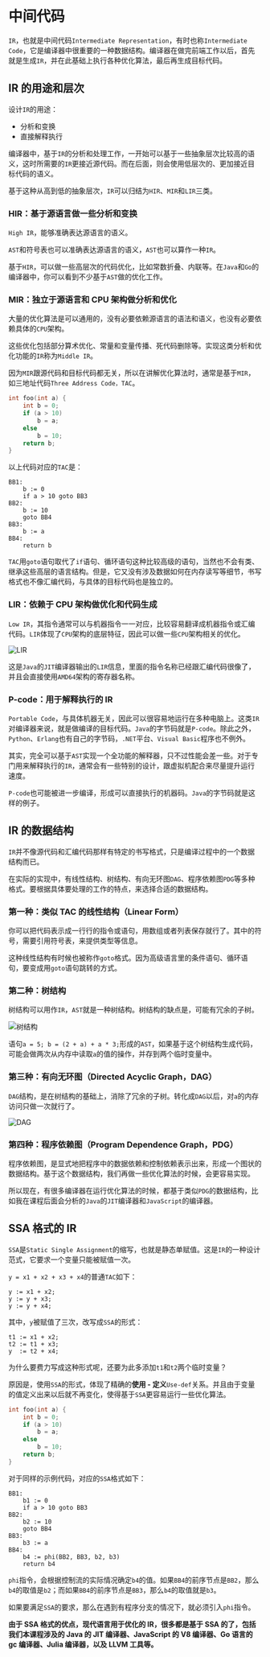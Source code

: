 # 中间代码

`IR`，也就是中间代码`Intermediate Representation`，有时也称`Intermediate Code`，它是编译器中很重要的一种数据结构。编译器在做完前端工作以后，首先就是生成`IR`，并在此基础上执行各种优化算法，最后再生成目标代码。

## IR 的用途和层次

设计`IR`的用途：

- 分析和变换
- 直接解释执行

编译器中，基于`IR`的分析和处理工作，一开始可以基于一些抽象层次比较高的语义，这时所需要的`IR`更接近源代码。而在后面，则会使用低层次的、更加接近目标代码的语义。

基于这种从高到低的抽象层次，`IR`可以归结为`HIR`、`MIR`和`LIR`三类。

### HIR：基于源语言做一些分析和变换

`High IR`，能够准确表达源语言的语义。

`AST`和符号表也可以准确表达源语言的语义，`AST`也可以算作一种`IR`。

基于`HIR`，可以做一些高层次的代码优化，比如常数折叠、内联等。在`Java`和`Go`的编译器中，你可以看到不少基于`AST`做的优化工作。

### MIR：独立于源语言和 CPU 架构做分析和优化

大量的优化算法是可以通用的，没有必要依赖源语言的语法和语义，也没有必要依赖具体的`CPU`架构。

这些优化包括部分算术优化、常量和变量传播、死代码删除等。实现这类分析和优化功能的`IR`称为`Middle IR`。

因为`MIR`跟源代码和目标代码都无关，所以在讲解优化算法时，通常是基于`MIR`，如三地址代码`Three Address Code，TAC`。

```c
int foo(int a) {
    int b = 0;
    if (a > 10)
        b = a;
    else
        b = 10;
    return b;
}
```

以上代码对应的`TAC`是：

```text
BB1:
    b := 0
    if a > 10 goto BB3
BB2:
    b := 10
    goto BB4
BB3:
    b := a
BB4:
    return b
```

`TAC`用`goto`语句取代了`if`语句、循环语句这种比较高级的语句，当然也不会有类、继承这些高层的语言结构。但是，它又没有涉及数据如何在内存读写等细节，书写格式也不像汇编代码，与具体的目标代码也是独立的。

### LIR：依赖于 CPU 架构做优化和代码生成

`Low IR`，其指令通常可以与机器指令一一对应，比较容易翻译成机器指令或汇编代码。`LIR`体现了`CPU`架构的底层特征，因此可以做一些`CPU`架构相关的优化。

![LIR](./media/05/00.jpg)

这是`Java`的`JIT`编译器输出的`LIR`信息，里面的指令名称已经跟汇编代码很像了，并且会直接使用`AMD64`架构的寄存器名称。

### P-code：用于解释执行的 IR

`Portable Code`，与具体机器无关，因此可以很容易地运行在多种电脑上。这类`IR`对编译器来说，就是做编译的目标代码。`Java`的字节码就是`P-code`。除此之外，`Python`、`Erlang`也有自己的字节码，`.NET`平台、`Visual Basic`程序也不例外。

其实，完全可以基于`AST`实现一个全功能的解释器，只不过性能会差一些。对于专门用来解释执行的`IR`，通常会有一些特别的设计，跟虚拟机配合来尽量提升运行速度。

`P-code`也可能被进一步编译，形成可以直接执行的机器码。`Java`的字节码就是这样的例子。

## IR 的数据结构

`IR`并不像源代码和汇编代码那样有特定的书写格式，只是编译过程中的一个数据结构而已。

在实际的实现中，有线性结构、树结构、有向无环图`DAG`、程序依赖图`PDG`等多种格式。要根据具体要处理的工作的特点，来选择合适的数据结构。

### 第一种：类似 TAC 的线性结构（Linear Form）

你可以把代码表示成一行行的指令或语句，用数组或者列表保存就行了。其中的符号，需要引用符号表，来提供类型等信息。

这种线性结构有时候也被称作`goto`格式。因为高级语言里的条件语句、循环语句，要变成用`goto`语句跳转的方式。

### 第二种：树结构

树结构可以用作`IR`，`AST`就是一种树结构。树结构的缺点是，可能有冗余的子树。

![树结构](./media/05/01.jpg)

语句`a = 5; b = (2 + a) + a * 3;`形成的`AST`，如果基于这个树结构生成代码，可能会做两次从内存中读取`a`的值的操作，并存到两个临时变量中。

### 第三种：有向无环图（Directed Acyclic Graph，DAG）

`DAG`结构，是在树结构的基础上，消除了冗余的子树。转化成`DAG`以后，对`a`的内存访问只做一次就行了。

![DAG](./media/05/02.jpg)

### 第四种：程序依赖图（Program Dependence Graph，PDG）

程序依赖图，是显式地把程序中的数据依赖和控制依赖表示出来，形成一个图状的数据结构。基于这个数据结构，我们再做一些优化算法的时候，会更容易实现。

所以现在，有很多编译器在运行优化算法的时候，都基于类似`PDG`的数据结构，比如我在课程后面会分析的`Java`的`JIT`编译器和`JavaScript`的编译器。

## SSA 格式的 IR

`SSA`是`Static Single Assignment`的缩写，也就是静态单赋值。这是`IR`的一种设计范式，它要求一个变量只能被赋值一次。

`y = x1 + x2 + x3 + x4`的普通`TAC`如下：

```text
y := x1 + x2;
y := y + x3;
y := y + x4;
```

其中，`y`被赋值了三次，改写成`SSA`的形式：

```text
t1 := x1 + x2;
t2 := t1 + x3;
y  := t2 + x4;
```

为什么要费力写成这种形式呢，还要为此多添加`t1`和`t2`两个临时变量？

原因是，使用`SSA`的形式，体现了精确的**使用 - 定义**`Use-def`关系。并且由于变量的值定义出来以后就不再变化，使得基于`SSA`更容易运行一些优化算法。

```c
int foo(int a) {
    int b = 0;
    if (a > 10)
        b = a;
    else
        b = 10;
    return b;
}
```

对于同样的示例代码，对应的`SSA`格式如下：

```text
BB1:
    b1 := 0
    if a > 10 goto BB3
BB2:
    b2 := 10
    goto BB4
BB3:
    b3 := a
BB4:
    b4 := phi(BB2, BB3, b2, b3)
    return b4
```

`phi`指令，会根据控制流的实际情况确定`b4`的值。如果`BB4`的前序节点是`BB2`，那么`b4`的取值是`b2`；而如果`BB4`的前序节点是`BB3`，那么`b4`的取值就是`b3`。

如果要满足`SSA`的要求，那么在遇到有程序分支的情况下，就必须引入`phi`指令。

**由于 SSA 格式的优点，现代语言用于优化的 IR，很多都是基于 SSA 的了，包括我们本课程涉及的 Java 的 JIT 编译器、JavaScript 的 V8 编译器、Go 语言的 gc 编译器、Julia 编译器，以及 LLVM 工具等。**